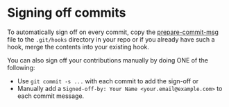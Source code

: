 # Signing off commits

To automatically sign off on every commit, copy the [prepare-commit-msg](prepare-commit-msg) file to the `.git/hooks` directory in your repo or if you already have such a hook, merge the contents into your existing hook.

You can also sign off your contributions manually by doing ONE of the following:
* Use `git commit -s ...` with each commit to add the sign-off or
* Manually add a `Signed-off-by: Your Name <your.email@example.com>` to each commit message.